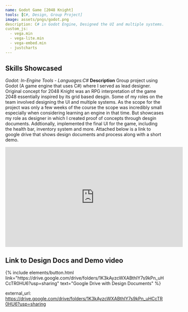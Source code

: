 ```yaml
---
name: Godot Game [2048 Knight]
tools: [C#, Design, Group Project]
image: assets/pngs/godot.png
description: C# in Godot Engine, Designed the UI and multiple systems.
custom_js:
  - vega.min
  - vega-lite.min
  - vega-embed.min
  - justcharts
---
```

## Skills Showcased
*Godot:* *In-Engine Tools* 
*- Languages:C#*
**Description**
Group project using Godot (A game engine that uses C#) where I served as lead designer. Original concept for 2048 Knight was an RPG interpretation of the game 2048 essentially inspired by its grid based desgin. Some of my roles on the team involved designing the UI and multiple systems. As the scope for the project was only a few weeks of the course the scope was incredibly small especially when considering learning an engine in that time. But showcases my role as designer in which I created proof of concepts through desgin documents. Addtionally, implemented the final UI for the game, including the health bar, inventory system and more. Attached below is a link to google drive that shows design documents and process along with a short demo.

<iframe width="560" height="315"
    src="https://www.youtube.com/watch?v=8eQsWIewl-M"
    frameborder="0"
    allowfullscreen>
</iframe>




## Link to Design Docs and Demo video
<div class="left">
{% include elements/button.html link="https://drive.google.com/drive/folders/1K3kAyzcWXABthIY7s9kPn_uHCcTR0HU6?usp=sharing" text="Google Drive with Design Documents" %}
</div>






external_url: https://drive.google.com/drive/folders/1K3kAyzcWXABthIY7s9kPn_uHCcTR0HU6?usp=sharing
